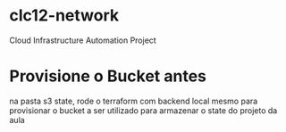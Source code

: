 # clc12-network
Cloud Infrastructure Automation Project

# Provisione o Bucket antes
na pasta s3 state, rode o terraform com backend local mesmo para provisionar o bucket a ser utilizado para armazenar o state do projeto da aula 
